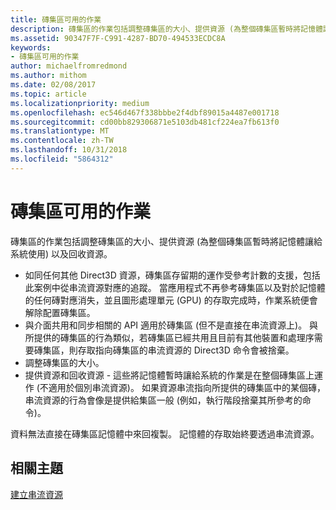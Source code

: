 ```yaml
---
title: 磚集區可用的作業
description: 磚集區的作業包括調整磚集區的大小、提供資源 (為整個磚集區暫時將記憶體讓給系統使用) 以及回收資源。
ms.assetid: 90347F7F-C991-4287-BD70-494533ECDC8A
keywords:
- 磚集區可用的作業
author: michaelfromredmond
ms.author: mithom
ms.date: 02/08/2017
ms.topic: article
ms.localizationpriority: medium
ms.openlocfilehash: ec546d467f338bbbe2f4dbf89015a4487e001718
ms.sourcegitcommit: cd00bb829306871e5103db481cf224ea7fb613f0
ms.translationtype: MT
ms.contentlocale: zh-TW
ms.lasthandoff: 10/31/2018
ms.locfileid: "5864312"
---
```

# <a name="operations-available-on-tile-pools"></a>磚集區可用的作業


磚集區的作業包括調整磚集區的大小、提供資源 (為整個磚集區暫時將記憶體讓給系統使用) 以及回收資源。

-   如同任何其他 Direct3D 資源，磚集區存留期的運作受參考計數的支援，包括此案例中從串流資源對應的追蹤。 當應用程式不再參考磚集區以及對於記憶體的任何磚對應消失，並且圖形處理單元 (GPU) 的存取完成時，作業系統便會解除配置磚集區。
-   與介面共用和同步相關的 API 適用於磚集區 (但不是直接在串流資源上)。 與所提供的磚集區的行為類似，若磚集區已經共用且目前有其他裝置和處理序需要磚集區，則存取指向磚集區的串流資源的 Direct3D 命令會被捨棄。
-   調整磚集區的大小。
-   提供資源和回收資源 - 這些將記憶體暫時讓給系統的作業是在整個磚集區上運作 (不適用於個別串流資源)。 如果資源串流指向所提供的磚集區中的某個磚，串流資源的行為會像是提供給集區一般 (例如，執行階段捨棄其所參考的命令)。

資料無法直接在磚集區記憶體中來回複製。 記憶體的存取始終要透過串流資源。

## <a name="span-idrelated-topicsspanrelated-topics"></a><span id="related-topics"></span>相關主題


[建立串流資源](creating-streaming-resources.md)

 

 




